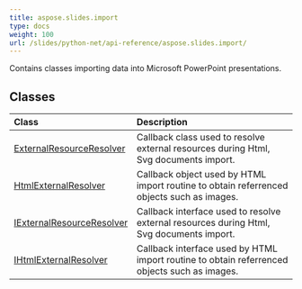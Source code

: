 ```yaml
---
title: aspose.slides.import
type: docs
weight: 100
url: /slides/python-net/api-reference/aspose.slides.import/
---
```



Contains classes importing data into Microsoft PowerPoint presentations.

## **Classes**
|**Class**|**Description**|
| :- | :- |
|[ExternalResourceResolver](/slides/python-net/api-reference/aspose.slides.import/externalresourceresolver/)|Callback class used to resolve external resources during Html, Svg documents import.|
|[HtmlExternalResolver](/slides/python-net/api-reference/aspose.slides.import/htmlexternalresolver/)|Callback object used by HTML import routine to obtain referrenced objects such as images.|
|[IExternalResourceResolver](/slides/python-net/api-reference/aspose.slides.import/iexternalresourceresolver/)|Callback interface used to resolve external resources during Html, Svg documents import.|
|[IHtmlExternalResolver](/slides/python-net/api-reference/aspose.slides.import/ihtmlexternalresolver/)|Callback interface used by HTML import routine to obtain referrenced objects such as images.|
